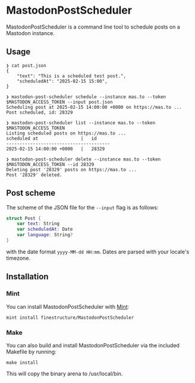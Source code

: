 # MastodonPostScheduler

MastodonPostScheduler is a command line tool to schedule posts on a Mastodon instance.

## Usage

```
❯ cat post.json
{
    "text": "This is a scheduled test post.",
    "scheduledAt": "2025-02-15 15:00",
}
```

```
❯ mastodon-post-scheduler schedule --instance mas.to --token $MASTODON_ACCESS_TOKEN --input post.json
Scheduling post at 2025-02-15 14:00:00 +0000 on https://mas.to ...
Post scheduled, id: 28329
```

```
❯ mastodon-post-scheduler list --instance mas.to --token $MASTODON_ACCESS_TOKEN
Listing scheduled posts on https://mas.to ...
scheduled at                |   id
---------------------------------------
2025-02-15 14:00:00 +0000   |   28329
```

```
❯ mastodon-post-scheduler delete --instance mas.to --token $MASTODON_ACCESS_TOKEN --id 28329
Deleting post '28329' posts on https://mas.to ...
Post '28329' deleted.
```

## Post scheme

The scheme of the JSON file for the `--input` flag is as follows:

```swift
struct Post {
    var text: String
    var scheduledAt: Date
    var language: String?
}
```

with the date format `yyyy-MM-dd HH:mm`. Dates are parsed with your locale's timezone.

## Installation

### Mint

You can install MastodonPostScheduler with [Mint](https://github.com/yonaskolb/Mint):

```
mint install finestructure/MastodonPostScheduler
```

### Make

You can also build and install MastodonPostScheduler via the included Makefile by running:

```
make install
```

This will copy the binary arena to /usr/local/bin.

